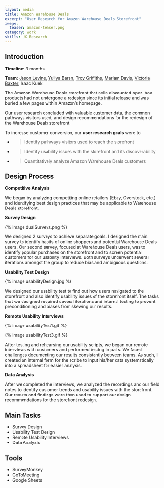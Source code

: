 ```yaml
---
layout: media
title: Amazon Warehouse Deals
excerpt: "User Research for Amazon Warehouse Deals Storefront"
image:
  teaser: amazon-teaser.png
category: work
skills: UX Research
---
```


Introduction
---
**Timeline**: 3 months

**Team**: [Jason Levine][jasonPortfolio], [Yuliya Baran][yuliyaPortfolio], [Troy Griffiths][troyPortfolio], [Mariam Davis][mariamLinkedIn], [Victoria Baxter][victoriaLinkedIn], Isaac Kuek

The Amazon Warehouse Deals storefront that sells discounted open-box products had not undergone a redesign since its initial release and was buried a few pages within Amazon’s homepage. 

Our user research concluded with valuable customer data, the common pathways visitors used, and design recommendations for the redesign of the Warehouse Deals storefront.

To increase customer conversion, our **user research goals** were to:

- > Identify pathways visitors used to reach the storefront
- > Identify usability issues with the storefront and its discoverability
- > Quantitatively analyze Amazon Warehouse Deals customers


Design Process
---
**Competitive Analysis**

We began by analyzing competiting online retailers (Ebay, Overstock, etc.) and identifying best design practices that may be applicable to Warehouse Deals storefront.

**Survey Design**

{% image dualSurveys.png %}

We designed 2 surveys to achieve separate goals. I designed the main survey to identify habits of online shoppers and potential Warehouse Deals users. Our second survey, focused at Warehouse Deals users, was to identify popular purchases on the storefront and to screen potential customers for our usability interviews. Both surveys underwent several iterations amongst the group to reduce bias and ambiguous questions.

**Usability Test Design**

{% image usabilityDesign.jpg %}

We designed our usability test to find out how users navigated to the storefront and also identify usability issues of the storefront itself. The tasks that we designed required several iterations and internal testing to prevent preconditioning and biases from skewing our results.

**Remote Usability Interviews**

{% image usabilityTest1.gif %}

{% image usabilityTest3.gif %}

After testing and rehearsing our usability scripts, we began our remote interviews with customers and performed testing in pairs. We faced challenges documenting our results consistently between teams. As such, I created an internal form for the scribe to input his/her data systematically into a spreadsheet for easier analysis.

**Data Analysis**

After we completed the interviews, we analyzed the recordings and our field notes to identify customer trends and usability issues with the storefront. Our results and findings were then used to support our design recommendations for the storefront redesign.

Main Tasks
---
- Survey Design
- Usability Test Design
- Remote Usability Interviews
- Data Analysis

Tools
---
- SurveyMonkey
- GoToMeeting
- Google Sheets

[jasonPortfolio]: http://perfectpixels.com
[yuliyaPortfolio]: http://baranyu.com
[troyPortfolio]: http://www.linkedin.com/in/troygriff
[mariamLinkedIn]: http://www.linkedin.com/pub/mariam-davis/a6/1a2/469
[victoriaLinkedIn]: http://www.linkedin.com/pub/victoria-baxter/8b/4a5/939
